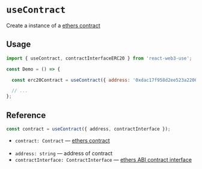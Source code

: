# `useContract`

Create a instance of a [ethers contract](https://docs.ethers.io/v5/api/contract/contract/)

## Usage

```jsx
import { useContract, contractInterfaceERC20 } from 'react-web3-use';

const Demo = () => {

  const erc20Contract = useContract({ address: '0xdac17f958d2ee523a2206206994597c13d831ec7', contractInterface: contractInterfaceERC20 });

  // ...
};
```

## Reference

```jsx
const contract = useContract({ address, contractInterface });
```
- `contract: Contract` &mdash; [ethers contract](https://docs.ethers.io/v5/api/contract/contract/)<br><br>
- `address: string` &mdash; address of contract
- `contractInterface: ContractInterface` &mdash; [ethers ABI contract interface](https://docs.ethers.io/v5/api/utils/abi/interface/)
